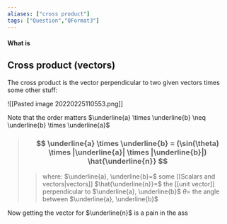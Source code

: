 ```yaml
---
aliases: ["cross product"]
tags: ["Question","QFormat3"]
---
```


#### What is
## Cross product (vectors)

The cross product is the vector perpendicular to two given vectors times some other stuff:

![[Pasted image 20220225110553.png]]

Note that the order matters $\underline{a} \times \underline{b} \neq \underline{b} \times \underline{a}$

> ### $$ \underline{a} \times \underline{b} = (\sin(\theta) \times |\underline{a}| \times |\underline{b}|) \hat{\underline{n}} $$ 
>> where:
>> $\underline{a}, \underline{b}=$ some [[Scalars and vectors|vectors]]
>> $\hat{\underline{n}}=$ the [[unit vector]] perpendicular to $\underline{a}, \underline{b}$
>> $\theta=$ the angle between $\underline{a}, \underline{b}$

Now getting the vector for $\underline{n}$ is a pain in the ass